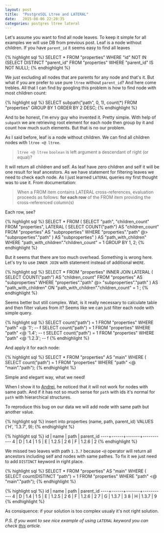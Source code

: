 ```yaml
---
layout: post
title:  "PostgreSQL Ltree and LATERAL"
date:   2015-08-06 22:20:35
categories: postgres ltree lateral
---
```


Let's assume you want to find all node leaves. To keep it simple for all examples we will use DB from previous post. Leaf is a node without children. If you have `parent_id` it seems easy to find all leaves

{% highlight sql %}
SELECT * FROM "properties" WHERE "id" NOT IN
  (SELECT DISTINCT "parent_id" FROM "properties" WHERE "parent_id" IS NOT NULL);
{% endhighlight %}

We just excluding all nodes that are parents for any node and that's it.
But what if you are prefer to use pure `ltree` without `parent_id`? And here come trebles.
All that I can find by googling this problem is how to find node with most children count:

{% highlight sql %}
SELECT subpath("path", 0, 1), count(*)
  FROM "properties"
  GROUP BY 1 ORDER BY 2 DESC;
{% endhighlight %}

And to be honest, I'm envy guy who invented it. Pretty simple. With help of `subpath` we are retrieving root element for each node then group by it and count how much such elements. But that is no our problem.

As I said before, leaf is a node without children. We can find all children nodes with `ltree <@ ltree`.

> `ltree <@ ltree`  `boolean` is left argument a descendant of right (or equal)?

It will return all children and self. As leaf have zero children and self it will be one result for leaf ancestors. As we have statement for filtering leaves we need to check each node. As I just learned `LATERAL` queries my first thought was to use it. From documentation:

> When a FROM item contains LATERAL cross-references, evaluation proceeds as follows: **for each row** of the FROM item providing the cross-referenced column(s)

Each row, see?

{% highlight sql %}
SELECT * FROM (
  SELECT "path", "children_count" FROM "properties",
  LATERAL (
    SELECT COUNT("path") AS "children_count"
    FROM  "properties" AS "subproperties"
    WHERE "properties"."path" @> "subproperties"."path"
  ) AS "subproperties"
) AS "path_with_children" WHERE "path_with_children"."children_count" = 1
GROUP BY 1, 2;
{% endhighlight %}

But it seems that there are too much overhead. Something is wrong here. Let's try to use `INNER JOIN` with statement instead of additional `WHERE`.

{% highlight sql %}
SELECT * FROM "properties"
  INNER JOIN LATERAL (
    SELECT COUNT("path") AS "children_count"
    FROM  "properties" AS "subproperties"
    WHERE "properties"."path" @> "subproperties"."path"
  ) AS "path_with_children" ON "path_with_children"."children_count" = 1 ;
{% endhighlight %}

Seems better but still complex. Wait, is it really necessary to calculate table and then filter values from it? Seems like we can just filter each node with simple query.

{% highlight sql %}
SELECT count("path") = 1 FROM "properties" WHERE "path" <@ '1'; -- f
SELECT count("path") = 1 FROM "properties" WHERE "path" <@ '1.4'; -- t
SELECT count("path") = 1 FROM "properties" WHERE "path" <@ '1.2.3'; -- f
{% endhighlight %}

And apply it for each node:

{% highlight sql %}
SELECT * FROM "properties" AS "main" WHERE (
  SELECT count("path") = 1 FROM "properties" WHERE "path" <@ "main"."path");
{% endhighlight %}

Simple and elegant way, what we need!

When I show it to [Andrei](<https://github.com/sjke>), he noticed that it will not work for nodes with same path. And if it has not so much sense for `path` with ids it's normal for `path` with hierarchical structures.

To reproduce this bug on our data we will add node with same path but another value.

{% highlight sql %}
insert into properties (name, path, parent_id) VALUES ('H', '1.3.7', 9);
{% endhighlight %}

{% highlight sql %}
 id | name | path  | parent_id
----+------+-------+-----------
  4 | D    | 1.4   |         1
  5 | E    | 1.2.5 |         2
  6 | F    | 1.2.6 |         2
{% endhighlight %}

We missed two leaves with path `1.3.7` because `<@` operator will return all ancestors including self and nodes with same pathes. To fix it we just need to add `DISTINCT` keyword in right place.

{% highlight sql %}
SELECT * FROM "properties" AS "main" WHERE (
  SELECT count(DISTINCT "path") = 1 FROM "properties" WHERE "path" <@ "main"."path");
{% endhighlight %}

{% highlight sql %}
 id | name | path  | parent_id
----+------+-------+-----------
  4 | D    | 1.4   |         1
  5 | E    | 1.2.5 |         2
  6 | F    | 1.2.6 |         2
  7 | G    | 1.3.7 |         3
  8 | H    | 1.3.7 |         9
{% endhighlight %}

As consiquence: if your solution is too complex usualy it's not right solution.

_P.S. If you want to see nice example of using `LATERAL` keyword you can check [this](<http://blog.heapanalytics.com/postgresqls-powerful-new-join-type-lateral/>) article._